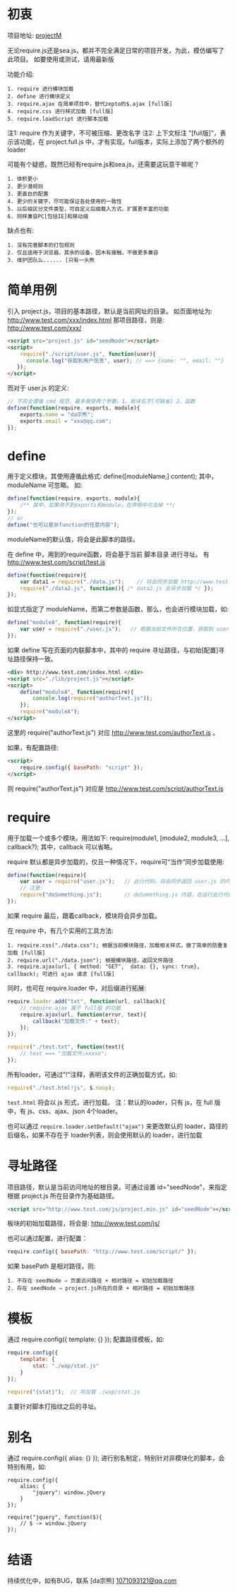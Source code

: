 # 初衷

项目地址: [projectM](https://github.com/linfenpan/projectM)

无论require.js还是sea.js，都并不完全满足日常的项目开发，为此，模仿编写了此项目。
如要使用或测试，请用最新版

功能介绍:

	1. require 进行模块加载
	2. define 进行模块定义
	3. require.ajax 在简单项目中，替代zepto的$.ajax [full版]
	4. require.css 进行样式加载 [full版]
	5. require.loadScript 进行脚本加载

注1:  require 作为关键字，不可被压缩、更改名字
注2:  上下文标注 "[full版]"，表示该功能，在 project.full.js 中，才有实现。full版本，实际上添加了两个额外的loader

可能有个疑惑，既然已经有require.js和sea.js，还需要这玩意干嘛呢？

	1. 体积更小
	2. 更少潜规则
	3. 更直白的配置
	4. 更少的关键字，尽可能保证各处使用的一致性
	5. 以后缀区分文件类型，可自定义后缀载入方式，扩展更丰富的功能
	6. 同样兼容PC[包括IE]和移动端

缺点也有:

	1. 没有完善脚本的打包规则
	2. 仅且适用于浏览器，其余的设备，因木有接触，不做更多兼容
	3. 维护团队么...... [只有一头熊


# 简单用例

引入 project.js，项目的基本路径，默认是当前网址的目录。
如页面地址为: http://www.test.com/xxx/index.html
那项目路径，则是: http://www.test.com/xxx/

``` html
<script src="project.js" id="seedNode"></script>
<script>
	require("./script/user.js", function(user){
      console.log("获取到用户信息", user);	// ==> {name: "", email: ""}
   });
</script>
```

而对于 user.js 的定义:

``` javascript
// 不完全遵循 cmd 规范，最多接受两个参数，1、板块名字[可缺省] 2、函数
define(function(require, exports, module){
	exports.name = "da宗熊";
	exports.email = "xxx@qq.com";
});
```

# define

用于定义模块，其使用遵循此格式:  define([moduleName,] content);
其中，moduleName 可忽略。
如:
``` javascript
define(function(require, exports, module){
	/** 其中，如果用不到exports和module，在声明中可去掉 **/
});
// or
define("也可以是非function的任意内容");
```
moduleName的默认值，将会是此脚本的路径。

在 define 中，用到的require函数，将会基于当前 脚本目录 进行寻址。
有 http://www.test.com/script/test.js
``` javascript
define(function(require){
	var data1 = require("./data.js");    // 将会同步加载 http://www.test.com/script/data.js
	require("./data2.js", function(){ /* data2.js 会异步加载 */ });
});
```

如显式指定了 moduleName，而第二参数是函数，那么，也会进行模块加载，如:
``` javascript
define("moduleA", function(require){
	var user = require("./user.js");   // 根据当前文件所在位置，获取到 user.js
});
```

如果 define 写在页面的内联脚本中，其中的 require 寻址路径，与初始[配置]寻址路径保持一致。
``` html
<div> http://www.test.com/index.html </div>
<script src="./lib/project.js"></script>
<script>
	define("moduleA", function(require){
		console.log(require("authorText.js"));
	});
	require("moduleA");
</script>
```
这里的 require("authorText.js") 对应 http://www.test.com/authorText.js 。

如果，有配置路径:
``` html
<script>
	require.config({ basePath: "script" });
</script>
```
则  require("authorText.js")  对应是 http://www.test.com/script/authorText.js


# require

用于加载一个或多个模块。用法如下: require(module1, [module2, module3, ...], callback?);
其中，callback 可以省略。

require 默认都是异步加载的，仅且一种情况下，require可“当作”同步加载使用:
``` javascript
define(function(require){
	var user = require("user.js");   // 此行代码，将会同步返回 user.js 的内容
	// 注意:
	require("doSomething.js");       // doSomething.js 内容，在运行此行代码前，早已被调用了，此时在此处的，将是 exports 中设置的内容
});
```
如果 require 最后，跟着callback，模块将会异步加载。

在 require 中，有几个实用的工具方法:

	1. require.css("./data.css"); 根据当前模块路径，加载相关样式，做了简单的防重复加载 [full版]
	2. require.url("./data.json"); 根据模块路径，返回文件路径
	3. require.ajax(url, { method: "GET",  data: {}, sync: true}, callback); 可进行 ajax 请求 [full版]

同时，也可在 require.loader 中，对后缀进行拓展:

``` javascript
require.loader.add("txt", function(url, callback){
	// require.ajax 属于 full版 的功能
	require.ajax(url, function(error, text){
		callback("加载文件:" + text);
	});
});

require("./test.txt", function(text){
	// text === "加载文件:xxxxx";
});
```
所有loader，可通过"!"注释，表明该文件的正确加载方式，如:
``` javascript
require("./test.html!js", $.noop);
```
``` test.html ``` 将会以 js 形式，进行加载。
注：默认的loader，只有 js，在 full 版中，有 js、css、ajax、json 4个loader。

也可以通过 ``` require.loader.setDefault("ajax") ``` 来更改默认的 loader，路径的后缀名，如果不存在于 loader列表，则会使用默认的 loader，进行加载


# 寻址路径

项目路径，默认是当前访问地址的根目录。可通过设置 id="seedNode"，来指定根据 project.js 所在目录作为基础路径。
``` html
<script src="http://www.test.com/js/project.min.js" id="seedNode"></script>
```
板块的初始加载路径，将会是:  http://www.test.com/js/

也可以通过配置，进行配置：
``` javascript
require.config({ basePath: "http://www.test.com/script/" });
```
如果 basePath 是相对路径，则:

	1. 不存在 seedNode ⇒ 页面访问路径 + 相对路径 = 初始加载路径
	2. 存在 seedNode ⇒ project.js所在的目录 + 相对路径 = 初始加载路径


# 模板

通过  require.config({ template: {} }); 配置路径模板，如:

``` javascript
require.config({
	template: {
		stat: "./wap/stat.js"
	}
});

require("{stat}");  // 将加载 ./wap/stat.js
```
主要针对脚本打指纹之后的寻址。


# 别名

通过 require.config({  alias: {} }); 进行别名制定，特别针对非模块化的脚本，会特别有用，如:

```
require.config({
	alias: {
		"jquery": window.jQuery
	}
});

require("jquery", function($){
	// $ -> window.jQuery
});
```


# 结语

持续优化中，如有BUG，联系 [da宗熊]  1071093121@qq.com
